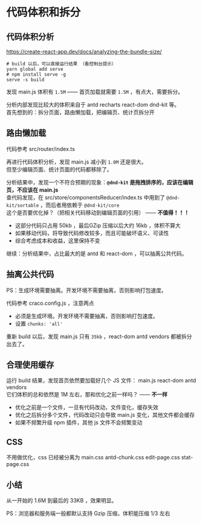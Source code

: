 # 代码体积和拆分

## 代码体积分析

https://create-react-app.dev/docs/analyzing-the-bundle-size/

```shell
# build 以后，可以直接运行结果 （看控制台提示）
yarn global add serve
# npm install serve -g
serve -s build
```

发现 main.js 体积有 `1.5M` —— 首页加载就需要 `1.5M` ，有点大，需要拆分。

分析内部发现比较大的体积来自于 antd recharts react-dom dnd-kit 等。<br>
首先想到的：拆分页面，路由懒加载，把编辑页、统计页拆分开

## 路由懒加载

代码参考 src/router/index.ts

再进行代码体积分析，发现 main.js 减小到 `1.0M` 还是很大。<br>
但至少编辑页面、统计页面的代码都移除了。

分析结果中，发现一个不符合预期的现象：**`@dnd-kit` 是拖拽排序的，应该在编辑页，不应该在 main.js**<br>
查代码发现，在 src/store/componentsReducer/index.ts 中用到了 `@dnd-kit/sortable` ，而后者用依赖于 `@dnd-kit/core`<br>
这个是否要优化掉？（把相关代码移动到编辑页面的引用） —— **不值得！！！**
- 这部分代码只占用 50kb ，最后GZip 压缩以后大约 16kb ，体积不算大
- 如果移动代码，将导致代码修改较多，而且可能破坏语义、可读性
- 综合考虑成本和收益，这里保持不变

继续：分析结果中，占比最大的是 antd 和 react-dom ，可以抽离公共代码。

## 抽离公共代码

PS：生成环境需要抽离。开发环境不需要抽离，否则影响打包速度。

代码参考 craco.config.js ，注意两点
- 必须是生成环境。开发环境不需要抽离，否则影响打包速度。
- 设置 `chunks: 'all'`

重新 build 以后，发现 main.js 只有 `35kb` ，react-dom antd vendors 都被拆分出去了。

## 合理使用缓存

运行 build 结果，发现首页依然要加载好几个 JS 文件： main.js react-dom antd vendors<br>
它们体积的总和依然是 1M 左右，那和优化之前一样吗？ —— **不一样**
- 优化之前是一个文件，一旦有代码改动，文件变化，缓存失效
- 优化之后拆分多个文件，代码改动只会导致 main.js 变化，其他文件都会缓存
- 如果不频繁升级 npm 插件，其他 js 文件不会频繁变动

## CSS

不用做优化，css 已经被分离为 main.css antd-chunk.css edit-page.css stat-page.css

## 小结

从一开始的 1.6M 到最后的 33KB ，效果明显。

PS：浏览器和服务端一般都默认支持 Gzip 压缩，体积能压缩 1/3 左右
